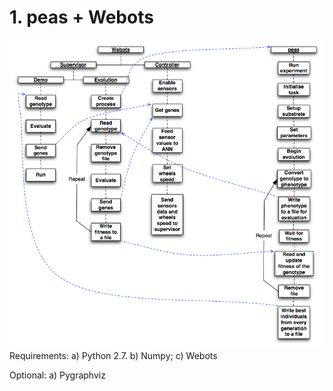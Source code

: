 # 1. peas + Webots
![alt text](https://raw.githubusercontent.com/rememmber/hwu/master/peas/docs/webots_peas_integration.png "Logo Title Text 1")
Requirements:
a) Python 2.7. b) Numpy; c) Webots

Optional:
a) Pygraphviz
